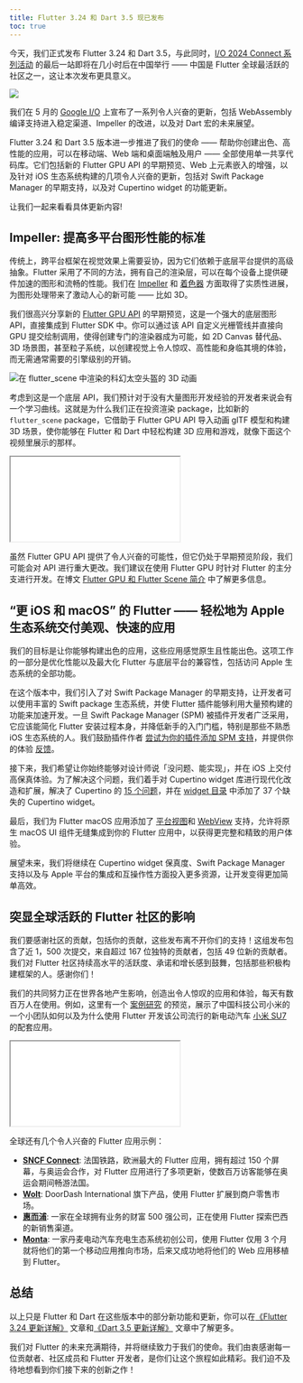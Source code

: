 ```yaml
---
title: Flutter 3.24 和 Dart 3.5 现已发布
toc: true
---
```



今天，我们正式发布 Flutter 3.24 和 Dart 3.5，与此同时，[I/O 2024 Connect 系列活动](https://ioconnectchina.googlecnapps.cn/) 的最后一站即将在几小时后在中国举行 —— 中国是 Flutter 全球最活跃的社区之一，这让本次发布更具意义。

![](https://img-s2.andfun.cn/devrel/posts/2024/08/d93bd7d871bc3.gif)

我们在 5 月的 [Google I/O](https://io.google/2024/) 上宣布了一系列令人兴奋的更新，包括 WebAssembly 编译支持进入稳定渠道、Impeller 的改进，以及对 Dart 宏的未来展望。

Flutter 3.24 和 Dart 3.5 版本进一步推进了我们的使命 —— 帮助你创建出色、高性能的应用，可以在移动端、Web 端和桌面端触及用户 —— 全部使用单一共享代码库。它们包括新的 Flutter GPU API 的早期预览、Web 上元素嵌入的增强，以及针对 iOS 生态系统构建的几项令人兴奋的更新，包括对 Swift Package Manager 的早期支持，以及对 Cupertino widget 的功能更新。

让我们一起来看看具体更新内容!

## Impeller: 提高多平台图形性能的标准

传统上，跨平台框架在视觉效果上需要妥协，因为它们依赖于底层平台提供的高级抽象。Flutter 采用了不同的方法，拥有自己的渲染层，可以在每个设备上提供硬件加速的图形和流畅的性能。我们在 [Impeller](https://docs.flutter.cn/perf/impeller) 和 [着色器](https://docs.flutter.cn/ui/design/graphics/fragment-shaders) 方面取得了实质性进展，为图形处理带来了激动人心的新可能 —— 比如 3D。

我们很高兴分享新的 [Flutter GPU API](https://github.com/flutter/engine/blob/main/docs/impeller/Flutter-GPU.md) 的早期预览，这是一个强大的底层图形 API，直接集成到 Flutter SDK 中。你可以通过该 API 自定义光栅管线并直接向 GPU 提交绘制调用，使得创建专门的渲染器成为可能，如 2D Canvas 替代品、3D 场景图，甚至粒子系统，以创建视觉上令人惊叹、高性能和身临其境的体验，而无需通常需要的引擎级别的开销。

![在 flutter_scene 中渲染的科幻太空头盔的 3D 动画](https://img-s2.andfun.cn/devrel/posts/2024/08/980027fc41658.gif)

考虑到这是一个底层 API，我们预计对于没有大量图形开发经验的开发者来说会有一个学习曲线。这就是为什么我们正在投资渲染 package，比如新的 `flutter_scene` package，它借助于 Flutter GPU API 导入动画 glTF 模型和构建 3D 场景，使你能够在 Flutter 和 Dart 中轻松构建 3D 应用和游戏，就像下面这个视频里展示的那样。

<iframe {{site.bili.std-size}} src="{{site.bili.embed}}?bvid=BV1tM4m117Gx&page=1&autoplay=false" {{site.bili.set}}></iframe>

虽然 Flutter GPU API 提供了令人兴奋的可能性，但它仍处于早期预览阶段，我们可能会对 API 进行重大更改。我们建议在使用 Flutter GPU 时针对 Flutter 的主分支进行开发。在博文 [Flutter GPU 和 Flutter Scene 简介](https://medium.com/flutter/getting-started-with-flutter-gpu-f33d497b7c11) 中了解更多信息。

## “更 iOS 和 macOS” 的 Flutter —— 轻松地为 Apple 生态系统交付美观、快速的应用

我们的目标是让你能够构建出色的应用，这些应用感觉原生且性能出色。这项工作的一部分是优化性能以及最大化 Flutter 与底层平台的兼容性，包括访问 Apple 生态系统的全部功能。

在这个版本中，我们引入了对 Swift Package Manager 的早期支持，让开发者可以使用丰富的 Swift package 生态系统，并使 Flutter 插件能够利用大量预构建的功能来加速开发。一旦 Swift Package Manager (SPM) 被插件开发者广泛采用，它应该能简化 Flutter 安装过程本身，并降低新手的入门门槛，特别是那些不熟悉 iOS 生态系统的人。我们鼓励插件作者 [尝试为你的插件添加 SPM 支持](https://docs.flutter.cn/packages-and-plugins/swift-package-manager/for-plugin-authors#how-to-add-swift-package-manager-support-to-an-existing-flutter-plugin)，并提供你的体验 [反馈](https://github.com/flutter/flutter/issues)。

接下来，我们希望让你始终能够对设计师说「没问题、能实现」，并在 iOS 上交付高保真体验。为了解决这个问题，我们着手对 Cupertino widget 库进行现代化改造和扩展，解决了 Cupertino 的 [15 个问题](https://github.com/flutter/flutter/issues?q=is%3Aissue+is%3Aclosed+label%3A%22f%3A+cupertino%22+sort%3Aupdated-desc+closed%3A2024-04-01..2024-07-01+)，并在 [widget 目录](https://docs.flutter.cn/ui/widgets/cupertino) 中添加了 37 个缺失的 Cupertino widget。

最后，我们为 Flutter macOS 应用添加了 [平台视图](https://docs.flutter.cn/platform-integration/macos/platform-views)和 [WebView](https://docs.flutter.cn/platform-integration/web/web-content-in-flutter) 支持，允许将原生 macOS UI 组件无缝集成到你的 Flutter 应用中，以获得更完整和精致的用户体验。

展望未来，我们将继续在 Cupertino widget 保真度、Swift Package Manager 支持以及与 Apple 平台的集成和互操作性方面投入更多资源，让开发变得更加简单高效。

## 突显全球活跃的 Flutter 社区的影响

我们要感谢社区的贡献，包括你的贡献，这些发布离不开你们的支持！这组发布包含了近 1，500 次提交，来自超过 167 位独特的贡献者，包括 49 位新的贡献者。我们对 Flutter 社区持续高水平的活跃度、承诺和增长感到鼓舞，包括那些积极构建框架的人。感谢你们！

我们的共同努力正在世界各地产生影响，创造出令人惊叹的应用和体验，每天有数百万人在使用。例如，这里有一个 [案例研究](http://flutter.dev/showcase/xiaomi) 的预览，展示了中国科技公司小米的一个小团队如何以及为什么使用 Flutter 开发该公司流行的新电动汽车 [小米 SU7](https://www.mi.com/global/discover/article?id=3263&ref=renatomitra.com) 的配套应用。

<iframe {{site.bili.std-size}} src="{{site.bili.embed}}?bvid=BV1zi421h7AD&page=1&autoplay=false" {{site.bili.set}}></iframe>

全球还有几个令人兴奋的 Flutter 应用示例：

- [**SNCF Connect**](http://flutter.dev/showcase/sncf-connect): 法国铁路，欧洲最大的 Flutter 应用，拥有超过 150 个屏幕，与奥运会合作，对 Flutter 应用进行了多项更新，使数百万访客能够在奥运会期间畅游法国。
- [**Wolt**](http://flutter.dev/showcase/wolt): DoorDash International 旗下产品，使用 Flutter 扩展到商户零售市场。
- [**惠而浦**](http://flutter.dev/showcase/whirlpool): 一家在全球拥有业务的财富 500 强公司，正在使用 Flutter 探索巴西的新销售渠道。
- [**Monta**](http://flutter.dev/showcase/monta): 一家丹麦电动汽车充电生态系统初创公司，使用 Flutter 仅用 3 个月就将他们的第一个移动应用推向市场，后来又成功地将他们的 Web 应用移植到 Flutter。

## 总结

以上只是 Flutter 和 Dart 在这些版本中的部分新功能和更新，你可以在[《Flutter 3.24 更新详解》](/posts/whats-new-in-flutter-3-24) 文章和[《Dart 3.5 更新详解》](/posts/dart-3-5) 文章中了解更多。

我们对 Flutter 的未来充满期待，并将继续致力于我们的使命。我们由衷感谢每一位贡献者、社区成员和 Flutter 开发者，是你们让这个旅程如此精彩。我们迫不及待地想看到你们接下来的创新之作！
